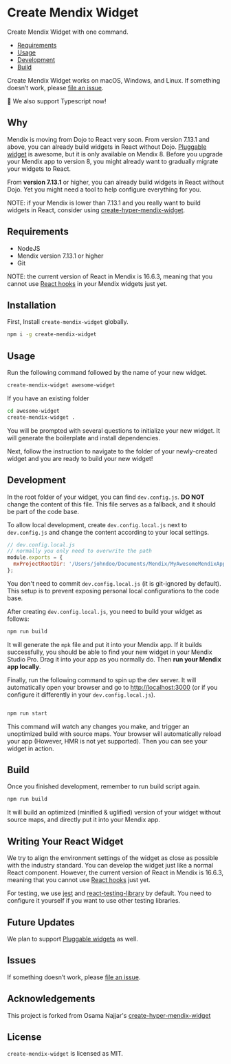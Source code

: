 # Create Mendix Widget

Create Mendix Widget with one command.

- [Requirements](#requirements)
- [Usage](#usage)
- [Development](#development)
- [Build](#build)

Create Mendix Widget works on macOS, Windows, and Linux.
If something doesn’t work, please [file an issue](https://github.com/hm-mx/create-mendix-widget/issues/new).

🎉 We also support Typescript now!

## Why

Mendix is moving from Dojo to React very soon. From version 7.13.1 and above, you can already build widgets in React without Dojo. [Pluggable widget](https://docs.mendix.com/howto/extensibility/pluggable-widgets) is awesome, but it is only available on Mendix 8. Before you upgrade your Mendix app to version 8, you might already want to gradually migrate your widgets to React.

From **version 7.13.1** or higher, you can already build widgets in React without Dojo.
Yet you might need a tool to help configure everything for you.

NOTE: if your Mendix is lower than 7.13.1 and you really want to build widgets in React, consider using [create-hyper-mendix-widget](https://github.com/omnajjar/create-hyper-mendix-widget).

## Requirements

- NodeJS
- Mendix version 7.13.1 or higher
- Git

NOTE: the current version of React in Mendix is 16.6.3, meaning that you cannot use [React hooks](https://reactjs.org/docs/hooks-intro.html) in your Mendix widgets just yet.

## Installation

First, Install `create-mendix-widget` globally.

```bash
npm i -g create-mendix-widget
```

## Usage

Run the following command followed by the name of your new widget.

```bash
create-mendix-widget awesome-widget
```

If you have an existing folder

```bash
cd awesome-widget
create-mendix-widget .
```

You will be prompted with several questions to initialize your new widget. It will generate the boilerplate and install dependencies.

Next, follow the instruction to navigate to the folder of your newly-created widget and you are ready to build your new widget!

## Development

In the root folder of your widget, you can find `dev.config.js`. **DO NOT** change the content of this file. This file serves as a fallback, and it should be part of the code base.

To allow local development, create `dev.config.local.js` next to `dev.config.js` and change the content according to your local settings.

```js
// dev.config.local.js
// normally you only need to overwrite the path
module.exports = {
  mxProjectRootDir: '/Users/johndoe/Documents/Mendix/MyAwesomeMendixApp',
};
```

You don't need to commit `dev.config.local.js` (it is git-ignored by default). This setup is to prevent exposing personal local configurations to the code base.

After creating `dev.config.local.js`, you need to build your widget as follows:

```bash
npm run build
```

It will generate the `mpk` file and put it into your Mendix app. If it builds successfully, you should be able to find your new widget in your Mendix Studio Pro. Drag it into your app as you normally do. Then **run your Mendix app locally**.

Finally, run the following command to spin up the dev server. It will automatically open your browser and go to [http://localhost:3000](http://localhost:3000) (or if you configure it differently in your `dev.config.local.js`).

```bash

npm run start

```

This command will watch any changes you make, and trigger an unoptimized build with source maps. Your browser will automatically reload your app (However, HMR is not yet supported). Then you can see your widget in action.

## Build

Once you finished development, remember to run build script again.

```bash
npm run build
```

It will build an optimized (minified & uglified) version of your widget without source maps, and directly put it into your Mendix app.

## Writing Your React Widget

We try to align the environment settings of the widget as close as possible with the industry standard. You can develop the widget just like a normal React component. However, the current version of React in Mendix is 16.6.3, meaning that you cannot use [React hooks](https://reactjs.org/docs/hooks-intro.html) just yet.

For testing, we use [jest](https://jestjs.io/) and [react-testing-library](https://github.com/testing-library/react-testing-library) by default. You need to configure it yourself if you want to use other testing libraries.

## Future Updates

We plan to support [Pluggable widgets](https://docs.mendix.com/howto/extensibility/pluggable-widgets) as well.

## Issues

If something doesn’t work, please [file an issue](https://github.com/hm-mx/create-mendix-widget/issues/new).

## Acknowledgements

This project is forked from Osama Najjar's [create-hyper-mendix-widget](https://github.com/omnajjar/create-hyper-mendix-widget)

## License

`create-mendix-widget` is licensed as MIT.
